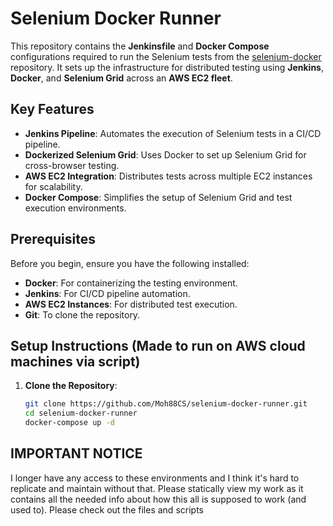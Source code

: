 # Selenium Docker Runner

This repository contains the **Jenkinsfile** and **Docker Compose** configurations required to run the Selenium tests from the [selenium-docker](https://github.com/Moh88CS/selenium-docker) repository. It sets up the infrastructure for distributed testing using **Jenkins**, **Docker**, and **Selenium Grid** across an **AWS EC2 fleet**.

## Key Features

- **Jenkins Pipeline**: Automates the execution of Selenium tests in a CI/CD pipeline.
- **Dockerized Selenium Grid**: Uses Docker to set up Selenium Grid for cross-browser testing.
- **AWS EC2 Integration**: Distributes tests across multiple EC2 instances for scalability.
- **Docker Compose**: Simplifies the setup of Selenium Grid and test execution environments.

## Prerequisites

Before you begin, ensure you have the following installed:

- **Docker**: For containerizing the testing environment.
- **Jenkins**: For CI/CD pipeline automation.
- **AWS EC2 Instances**: For distributed test execution.
- **Git**: To clone the repository.

## Setup Instructions (Made to run on AWS cloud machines via script)

1. **Clone the Repository**:
   ```bash
   git clone https://github.com/Moh88CS/selenium-docker-runner.git
   cd selenium-docker-runner
   docker-compose up -d

## IMPORTANT NOTICE
I longer have any access to these environments and I think it's hard to replicate and maintain without that. Please statically view my work as it contains all the needed info about how this all is supposed to work (and used to). Please check out the files and scripts 
